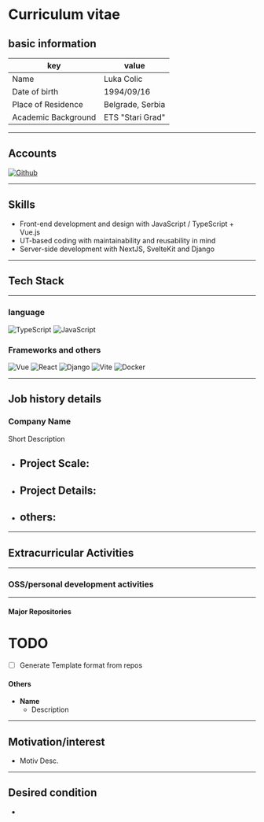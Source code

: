 # Curriculum vitae

## basic information

|key|value|
|---|---|
|Name|Luka Colic|
|Date of birth|1994/09/16|
|Place of Residence|Belgrade, Serbia|
|Academic Background|ETS "Stari Grad"|

---

## Accounts
<p>
<a href="https://github.com/Ambushfall" target="_blank"><img alt="Github" src="https://img.shields.io/badge/Ambushfall-%2312100E.svg? &style=flat-square&logo=Github&logoColor=white" /></a>


---

## Skills

- Front-end development and design with JavaScript / TypeScript + Vue.js
- UT-based coding with maintainability and reusability in mind
- Server-side development with NextJS, SvelteKit and Django

---

## Tech Stack

---

### language
<p>
  <img alt="TypeScript" src="https://img.shields.io/badge/-TypeScript-007ACC?style=flat-square&logo=typescript&logoColor=white" />
  <img alt="JavaScript" src="https://img.shields.io/badge/-JavaScript-F7DF1E?style=flat-square&logo=JavaScript&logoColor=white" />
</p>

### Frameworks and others
<p>
<img alt="Vue" src="https://img.shields.io/badge/-Vue.js-4FC08D?style=flat-square&logo=Vue.js&logoColor=white" />
  <img alt="React" src="https://img.shields.io/badge/-React-45b8d8?style=flat-square&logo=react&logoColor=white" />
  <img alt="Django" src="https://img.shields.io/badge/-Django-092E20?style=flat-square&logo=Django&logoColor=white" />
  <img alt="Vite" src="https://img.shields.io/badge/-Vite-646CFF?style=flat-square&logo=Vite&logoColor=white" />
  <img alt="Docker" src="https://img.shields.io/badge/-Docker-46a2f1?style=flat-square&logo=docker&logoColor=white" />
</p>

---

## Job history details

### Company Name
Short Description

- **Project Scale:**
    - 
- **Project Details:**
    - 
- **others:**
    - 


---

## Extracurricular Activities

___

### OSS/personal development activities


___

#### Major Repositories

# TODO

- [ ] Generate Template format from repos

<!-- <table>
  <thead>
    <tr>
      <td><b>Projects</b></td>
      <td><b>Lang/FW</b></td>
      <td><b>Stars</b></td>
      <td><b>Forks</b></td>
      <td><b>Issues</b></td>
    </tr>
  </thead>
  <tbody>
    <tr>
      <td><a href="https://github.com/Ambushfall/chikamichi"><b>Chikamichi</b></a></td>
      <td><img alt="TypeScript" src="https://img.shields.io/badge/-007ACC?style=flat-square&logo=typescript&logoColor=white" /> <img alt="Vue" src=" https://img.shields.io/badge/-4FC08D?style=flat-square&logo=Vue.js&logoColor=white" /></td>
      <td><img alt="Stars" src="https://img.shields.io/github/stars/Ambushfall/chikamichi?style=flat-square&labelColor=343b41"/></td>
      <td><img alt="Forks" src="https://img.shields.io/github/forks/Ambushfall/chikamichi?style=flat-square&labelColor=343b41"/></td>
      <td><img alt="Issues" src="https://img.shields.io/github/issues/Ambushfall/chikamichi?style=flat-square&labelColor=343b41"/></td>
    </tr>
    <tr>
      <td><a href="https://github.com/Ambushfall/vue-word-highlighter"><b>Vue Word Highlighter</b></a></td>
      <td><img alt="TypeScript" src="https://img.shields.io/badge/-007ACC?style=flat-square&logo=typescript&logoColor=white" /> <img alt="Vue" src=" https://img.shields.io/badge/-4FC08D?style=flat-square&logo=Vue.js&logoColor=white" /></td>
      <td><img alt="Stars" src="https://img.shields.io/github/stars/Ambushfall/vue-word-highlighter?style=flat-square&labelColor=343b41"/></td>
      <td><img alt="Forks" src="https://img.shields.io/github/forks/Ambushfall/vue-word-highlighter?style=flat-square&labelColor=343b41"/></td>
      <td><img alt="Issues" src="https://img.shields.io/github/issues/Ambushfall/vue-word-highlighter?style=flat-square&labelColor=343b41"/></td>
    </tr>
    <tr>
      <td><a href="https://github.com/Ambushfall/vue-word-highlighter"><b>suppress ts errors</b></a></td>
      <td><img alt="TypeScript" src="https://img.shields.io/badge/-007ACC?style=flat-square&logo=typescript&logoColor=white" /></td>
      <td><img alt="Stars" src="https://img.shields.io/github/stars/Ambushfall/suppress-ts-errors?style=flat-square&labelColor=343b41"/></td>
      <td><img alt="Forks" src="https://img.shields.io/github/forks/Ambushfall/suppress-ts-errors?style=flat-square&labelColor=343b41"/></td>
      <td><img alt="Issues" src="https://img.shields.io/github/issues/Ambushfall/suppress-ts-errors?style=flat-square&labelColor=343b41"/></td>
    </tr>
    <tr>
      <td><a href="https://github.com/Ambushfall/github-trending-bot"><b>GitHub Trending Bot</b></a></td>
      <td><img alt="TypeScript" src="https://img.shields.io/badge/-007ACC?style=flat-square&logo=typescript&logoColor=white" /></td>
      <td><img alt="Stars" src="https://img.shields.io/github/stars/Ambushfall/github-trending-bot?style=flat-square&labelColor=343b41"/></td>
      <td><img alt="Forks" src="https://img.shields.io/github/forks/Ambushfall/github-trending-bot?style=flat-square&labelColor=343b41"/></td>
      <td><img alt="Issues" src="https://img.shields.io/github/issues/Ambushfall/github-trending-bot?style=flat-square&labelColor=343b41"/></td>
    </tr>
    <tr>
      <td><a href="https://github.com/Ambushfall/sync-raise-hand"><b>Sync Raise hand</b></a></td>
      <td><img alt="TypeScript" src="https://img.shields.io/badge/-007ACC?style=flat-square&logo=typescript&logoColor=white" /> <img alt="Vue" src=" https://img.shields.io/badge/-4FC08D?style=flat-square&logo=Vue.js&logoColor=white" /></td>
      <td><img alt="Stars" src="https://img.shields.io/github/stars/Ambushfall/sync-raise-hand?style=flat-square&labelColor=343b41"/></td>
      <td><img alt="Forks" src="https://img.shields.io/github/forks/Ambushfall/sync-raise-hand?style=flat-square&labelColor=343b41"/></td>
      <td><img alt="Issues" src="https://img.shields.io/github/issues/Ambushfall/sync-raise-hand?style=flat-square&labelColor=343b41"/></td>
    </tr>
    <tr>
      <td><a href="https://github.com/Ambushfall/v-change-tags-order"><b>V Change Tags Order</b></a></td>
      <td><img alt="TypeScript" src="https://img.shields.io/badge/-007ACC?style=flat-square&logo=typescript&logoColor=white" /></td>
      <td><img alt="Stars" src="https://img.shields.io/github/stars/Ambushfall/v-change-tags-order?style=flat-square&labelColor=343b41"/></td >
      <td><img alt="Forks" src="https://img.shields.io/github/forks/Ambushfall/v-change-tags-order?style=flat-square&labelColor=343b41"/></td >
      <td><img alt="Issues" src="https://img.shields.io/github/issues/Ambushfall/v-change-tags-order?style=flat-square&labelColor=343b41"/></td >
    </tr>
    <tr>
      <td><a href="https://github.com/Ambushfall/animated-emoji-gen"><b>Animated emoji gen</b></a></td>
      <td><img alt="TypeScript" src="https://img.shields.io/badge/-007ACC?style=flat-square&logo=typescript&logoColor=white" /> <img alt="Vue" src=" https://img.shields.io/badge/-4FC08D?style=flat-square&logo=Vue.js&logoColor=white" /></td>
      <td><img alt="Stars" src="https://img.shields.io/github/stars/Ambushfall/animated-emoji-gen?style=flat-square&labelColor=343b41"/></td>
      <td><img alt="Forks" src="https://img.shields.io/github/forks/Ambushfall/animated-emoji-gen?style=flat-square&labelColor=343b41"/></td>
      <td><img alt="Issues" src="https://img.shields.io/github/issues/Ambushfall/animated-emoji-gen?style=flat-square&labelColor=343b41"/></td>
    </tr>
	  <tr>
      <td><a href="https://github.com/Ambushfall/copy-python-path"><b>Copy Python Path</b></a></td>
      <td><img alt="Python" src="https://img.shields.io/badge/-3776AB?style=flat-square&logo=Python&logoColor=white" /></td>
      <td><img alt="Stars" src="https://img.shields.io/github/stars/Ambushfall/copy-python-path?style=flat-square&labelColor=343b41"/></td>
      <td><img alt="Forks" src="https://img.shields.io/github/forks/Ambushfall/copy-python-path?style=flat-square&labelColor=343b41"/></td>
      <td><img alt="Issues" src="https://img.shields.io/github/issues/Ambushfall/copy-python-path?style=flat-square&labelColor=343b41"/></td>
    </tr>
	  <tr>
      <td><a href="https://github.com/Ambushfall/alfred-imagemin"><b>Alfred Imagemin</b></a></td>
      <td><img alt="JavaScript" src="https://img.shields.io/badge/-F7DF1E?style=flat-square&logo=JavaScript&logoColor=white" /></td>
      <td><img alt="Stars" src="https://img.shields.io/github/stars/Ambushfall/alfred-imagemin?style=flat-square&labelColor=343b41"/></td>
      <td><img alt="Forks" src="https://img.shields.io/github/forks/Ambushfall/alfred-imagemin?style=flat-square&labelColor=343b41"/></td>
      <td><img alt="Issues" src="https://img.shields.io/github/issues/Ambushfall/alfred-imagemin?style=flat-square&labelColor=343b41"/></td>
    </tr>
    <tr>
      <td><a href="https://github.com/Ambushfall/tell-me-bot"><b>Tell me bot</b></a></td>
      <td><img alt="TypeScript" src="https://img.shields.io/badge/-007ACC?style=flat-square&logo=typescript&logoColor=white" /></td>
      <td><img alt="Stars" src="https://img.shields.io/github/stars/Ambushfall/tell-me-bot?style=flat-square&labelColor=343b41"/></td>
      <td><img alt="Forks" src="https://img.shields.io/github/forks/Ambushfall/tell-me-bot?style=flat-square&labelColor=343b41"/></td>
      <td><img alt="Issues" src="https://img.shields.io/github/issues/Ambushfall/tell-me-bot?style=flat-square&labelColor=343b41"/></td>
    </tr>
	  <tr>
      <td><a href="https://github.com/Ambushfall/copy-git-link"><b>copy-git-link</b></a></td>
      <td><img alt="Kotlin" src="https://img.shields.io/badge/-0095D5?style=flat-square&logo=Kotlin&logoColor=white" /></td>
      <td><img alt="Stars" src="https://img.shields.io/github/stars/Ambushfall/copy-git-link?style=flat-square&labelColor=343b41"/></td>
      <td><img alt="Forks" src="https://img.shields.io/github/forks/Ambushfall/copy-git-link?style=flat-square&labelColor=343b41"/></td>
      <td><img alt="Issues" src="https://img.shields.io/github/issues/Ambushfall/copy-git-link?style=flat-square&labelColor=343b41"/></td>
    </tr>
	  <tr>
      <td><a href="https://github.com/Ambushfall/schema2type"><b>Schema2type</b></a></td>
      <td><img alt="Ruby" src="https://img.shields.io/badge/-CC342D?style=flat-square&logo=Ruby&logoColor=white" /></td>
      <td><img alt="Stars" src="https://img.shields.io/github/stars/Ambushfall/schema2type?style=flat-square&labelColor=343b41"/></td>
      <td><img alt="Forks" src="https://img.shields.io/github/forks/Ambushfall/schema2type?style=flat-square&labelColor=343b41"/></td>
      <td><img alt="Issues" src="https://img.shields.io/github/issues/Ambushfall/schema2type?style=flat-square&labelColor=343b41"/></td>
    </tr>
  </tbody>
</table> -->

#### Others
- **Name**
    - Description

___


## Motivation/interest
- Motiv Desc.

---

## Desired condition
- <End>
